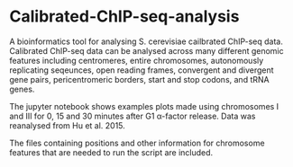 # Calibrated-ChIP-seq-analysis
A bioinformatics tool for analysing S. cerevisiae cailbrated ChIP-seq data. Calibrated ChIP-seq data can be analysed across many different genomic features including centromeres, entire chromosomes, autonomously replicating seqeunces, open reading frames, convergent and divergent gene pairs, pericentromeric borders, start and stop codons, and tRNA genes. 

The jupyter notebook shows examples plots made using chromosomes I and III for 0, 15 and 30 minutes after G1 α-factor release. Data was reanalysed from Hu et al. 2015.

The files containing positions and other information for chromosome features that are needed to run the script are included.
